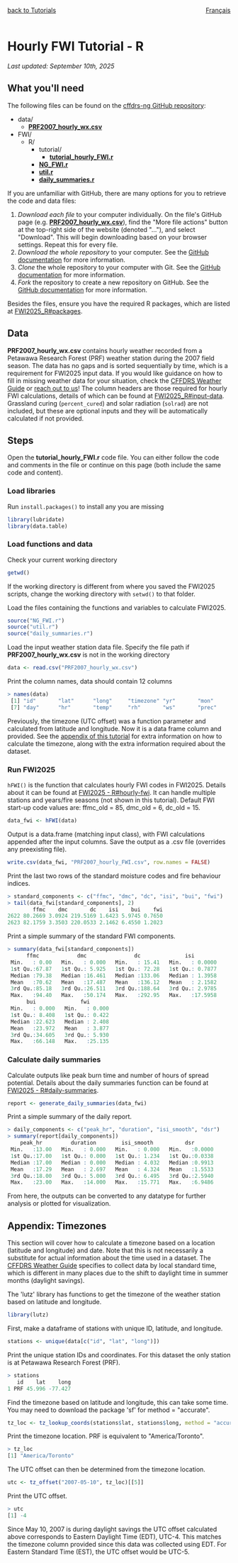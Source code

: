 <a href="../../tutorials#hourly-fwi" target="_self" style="float: left;"> back to Tutorials </a>
<a href="https://cffdrs.github.io/website_fr/tutoriels/IFM_horaire_r" target="_self" style="float: right;"> Français </a>
<br>
<br>

# Hourly FWI Tutorial - R
*Last updated: September 10th, 2025*

## What you'll need

The following files can be found on the [cffdrs-ng GitHub repository](https://github.com/nrcan-cfs-fire/cffdrs-ng/tree/main): 

- data/
    - [**PRF2007_hourly_wx.csv**](https://github.com/nrcan-cfs-fire/cffdrs-ng/blob/main/data/PRF2007_hourly_wx.csv)
- FWI/
    - R/
        - tutorial/
             - [**tutorial_hourly_FWI.r**](https://github.com/nrcan-cfs-fire/cffdrs-ng/blob/main/FWI/R/tutorial/tutorial_hourly_FWI.R)
        - [**NG_FWI.r**](https://github.com/nrcan-cfs-fire/cffdrs-ng/blob/main/FWI/R/NG_FWI.r)
        - [**util.r**](https://github.com/nrcan-cfs-fire/cffdrs-ng/blob/main/FWI/R/util.r)
        - [**daily_summaries.r**](https://github.com/nrcan-cfs-fire/cffdrs-ng/blob/main/FWI/R/daily_summaries.R)

If you are unfamiliar with GitHub, there are many options for you to retrieve the code and data files:

1. *Download each file* to your computer individually. On the file's GitHub page (e.g. [**PRF2007_hourly_wx.csv**](https://github.com/nrcan-cfs-fire/cffdrs-ng/blob/main/data/PRF2007_hourly_wx.csv)), find the "More file actions" button at the top-right side of the website (denoted "..."), and select "Download". This will begin downloading based on your browser settings. Repeat this for every file.
2. *Download the whole repository* to your computer. See the [GitHub documentation](https://docs.github.com/en/get-started/start-your-journey/downloading-files-from-github) for more information.
3. *Clone* the whole repository to your computer with Git. See the [GitHub documentation](https://docs.github.com/en/get-started/start-your-journey/downloading-files-from-github) for more information.
4. *Fork* the repository to create a new repository on GitHub. See the [GitHub documentation](https://docs.github.com/en/get-started/start-your-journey/downloading-files-from-github) for more information.

Besides the files, ensure you have the required R packages, which are listed at <a href="../../code/FWI2025_R#packages" target="_self">FWI2025_R#packages</a>.

## Data
**PRF2007_hourly_wx.csv** contains hourly weather recorded from a Petawawa Research Forest (PRF) weather station during the 2007 field season. The data has no gaps and is sorted sequentially by time, which is a requirement for FWI2025 input data. If you would like guidance on how to fill in missing weather data for your situation, check the [CFFDRS Weather Guide](https://ostrnrcan-dostrncan.canada.ca/handle/1845/219568) or [reach out to us](../../contact)! The column headers are those required for hourly FWI calculations, details of which can be found at <a href="../../code/FWI2025_R#input-data" target="_self">FWI2025_R#input-data</a>. Grassland curing (`percent_cured`) and solar radiation (`solrad`) are not included, but these are optional inputs and they will be automatically calculated if not provided.

## Steps
Open the **tutorial_hourly_FWI.r** code file. You can either follow the code and comments in the file or continue on this page (both include the same code and content).

### Load libraries
Run `install.packages()` to install any you are missing
```r
library(lubridate)
library(data.table)
```

### Load functions and data
Check your current working directory
```r
getwd()
```
If the working directory is different from where you saved the FWI2025 scripts, change the working directory with `setwd()` to that folder.  

Load the files containing the functions and variables to calculate FWI2025.
```r
source("NG_FWI.r")
source("util.r")
source("daily_summaries.r")
```

Load the input weather station data file. Specify the file path if **PRF2007_hourly_wx.csv** is not in the working directory
```r
data <- read.csv("PRF2007_hourly_wx.csv")
```

Print the column names, data should contain 12 columns
```r
> names(data)
 [1] "id"       "lat"      "long"     "timezone" "yr"       "mon"
 [7] "day"      "hr"       "temp"     "rh"       "ws"       "prec"
```

Previously, the timezone (UTC offset) was a function parameter and calculated from latitude and longitude. Now it is a data frame column and provided. See the <a href="#appendix-timezones" target="_self">appendix of this tutorial</a> for extra information on how to calculate the timezone, along with the extra information required about the dataset.

### Run FWI2025
`hFWI()` is the function that calculates hourly FWI codes in FWI2025. Details about it can be found at <a href="../../code/FWI2025_R/#hourly-fwi" target="_self">FWI2025 - R#hourly-fwi</a>. It can handle multiple stations and years/fire seasons (not shown in this tutorial). Default FWI start-up code values are: ffmc_old = 85, dmc_old = 6, dc_old = 15.
```r
data_fwi <- hFWI(data)
```

Output is a data.frame (matching input class), with FWI calculations appended after the input columns. Save the output as a .csv file (overrides any preexisting file).
```r
write.csv(data_fwi, "PRF2007_hourly_FWI.csv", row.names = FALSE)
```

Print the last two rows of the standard moisture codes and fire behaviour indices.
```r
> standard_components <- c("ffmc", "dmc", "dc", "isi", "bui", "fwi")
> tail(data_fwi[standard_components], 2)
        ffmc    dmc       dc    isi    bui    fwi
2622 80.2669 3.0924 219.5169 1.6423 5.9745 0.7650
2623 82.1759 3.3503 220.0533 2.1462 6.4550 1.2023
```

Print a simple summary of the standard FWI components.
```r
> summary(data_fwi[standard_components])
      ffmc            dmc               dc              isi
 Min.   : 0.00   Min.   : 0.000   Min.   : 15.41   Min.   : 0.0000
 1st Qu.:67.87   1st Qu.: 5.925   1st Qu.: 72.28   1st Qu.: 0.7877
 Median :79.38   Median :16.461   Median :133.06   Median : 1.3958
 Mean   :70.62   Mean   :17.487   Mean   :136.12   Mean   : 2.1582
 3rd Qu.:85.18   3rd Qu.:26.511   3rd Qu.:188.64   3rd Qu.: 2.9785
 Max.   :94.40   Max.   :50.174   Max.   :292.95   Max.   :17.5958
      bui              fwi
 Min.   : 0.000   Min.   : 0.000
 1st Qu.: 8.408   1st Qu.: 0.422
 Median :22.623   Median : 2.408
 Mean   :23.972   Mean   : 3.877
 3rd Qu.:34.605   3rd Qu.: 5.930
 Max.   :66.148   Max.   :25.135
```

### Calculate daily summaries
Calculate outputs like peak burn time and number of hours of spread potential. Details about the daily summaries function can be found at 
<a href="../../code/FWI2025_R/#daily-summaries" target="_self">FWI2025 - R#daily-summaries</a>.
```r
report <- generate_daily_summaries(data_fwi)
```

Print a simple summary of the daily report.

```r
> daily_components <- c("peak_hr", "duration", "isi_smooth", "dsr")
> summary(report[daily_components])
    peak_hr         duration        isi_smooth          dsr
 Min.   :13.00   Min.   : 0.000   Min.   : 0.000   Min.   :0.0000
 1st Qu.:17.00   1st Qu.: 0.000   1st Qu.: 1.234   1st Qu.:0.0338
 Median :17.00   Median : 0.000   Median : 4.032   Median :0.9913
 Mean   :17.29   Mean   : 2.697   Mean   : 4.324   Mean   :1.5533
 3rd Qu.:18.00   3rd Qu.: 5.000   3rd Qu.: 6.495   3rd Qu.:2.5940
 Max.   :23.00   Max.   :14.000   Max.   :15.771   Max.   :6.9486
```

From here, the outputs can be converted to any datatype for further analysis or plotted for visualization.

## Appendix: Timezones
This section will cover how to calculate a timezone based on a location (latitude and longitude) and date. Note that this is not necessarily a substitute for actual information about the time used in a dataset. The [CFFDRS Weather Guide](https://ostrnrcan-dostrncan.canada.ca/handle/1845/219568) specifies to collect data by local standard time, which is different in many places due to the shift to daylight time in summer months (daylight savings).

The 'lutz' library has functions to get the timezone of the weather station based on latitude and longitude.
```r
library(lutz)
```

First, make a dataframe of stations with unique ID, latitude, and longitude.

```r
stations <- unique(data[c("id", "lat", "long")])
```

Print the unique station IDs and coordinates. For this dataset the only station is at Petawawa Research Forest (PRF).
```r
> stations
   id    lat    long
1 PRF 45.996 -77.427
```

Find the timezone based on latitude and longitude, this can take some time. You may need to download the package 'sf' for method = "accurate".
```r
tz_loc <- tz_lookup_coords(stations$lat, stations$long, method = "accurate")
```

Print the timezone location. PRF is equivalent to "America/Toronto".
```r
> tz_loc
[1] "America/Toronto"
```

The UTC offset can then be determined from the timezone location.
```r
utc <- tz_offset("2007-05-10", tz_loc)[[5]]
```

Print the UTC offset.
```r
> utc
[1] -4
```

Since May 10, 2007 is during daylight savings the UTC offset calculated above corresponds to Eastern Daylight Time (EDT), UTC-4. This matches the timezone column provided since this data was collected using EDT. For Eastern Standard Time (EST), the UTC offset would be UTC-5.
